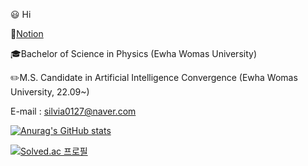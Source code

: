 :smiley: Hi

:open_file_folder:[Notion](https://itsmejieun.notion.site/JIEUN-PARK-e8839e35688141468f1cb299240a42df)

:mortar_board:Bachelor of Science in Physics (Ewha Womas University)

:pencil2:M.S. Candidate  in Artificial Intelligence Convergence (Ewha Womas University, 22.09~)

E-mail : silvia0127@naver.com



[![Anurag's GitHub stats](https://github-readme-stats.vercel.app/api?username=JIEUNNN27)](https://github.com/anuraghazra/github-readme-stats)

[![Solved.ac
프로필](http://mazassumnida.wtf/api/v2/generate_badge?boj=icecream7593)](https://solved.ac/icecream7593)